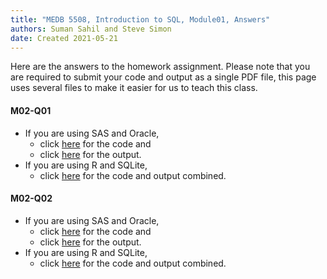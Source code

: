 ```yaml
---
title: "MEDB 5508, Introduction to SQL, Module01, Answers"
authors: Suman Sahil and Steve Simon
date: Created 2021-05-21
---
```


Here are the answers to the homework assignment. Please note that you are required to submit your code and output as a single PDF file, this page uses several files to make it easier for us to teach this class.

#### M02-Q01

+ If you are using SAS and Oracle,
  + click [here][m02q01a] for the code and
  + click [here][m02q01b] for the output.
+ If you are using R and SQLite,
  + click [here][m02q01c] for the code and output combined.

#### M02-Q02

+ If you are using SAS and Oracle,
  + click [here][m02q02a] for the code and
  + click [here][m02q02b] for the output.
+ If you are using R and SQLite,
  + click [here][m02q02c] for the code and output combined.

[m02q01a]: https://github.com/pmean/introduction-to-sql/blob/master/src/m02-q01-simon-sas-oracle.sas
[m02q02a]: https://github.com/pmean/introduction-to-sql/blob/master/src/m02-q02-simon-sas-oracle.sas
[m02q01b]: https://github.com/pmean/introduction-to-sql/blob/master/results/m02-q01-simon-sas-oracle.pdf
[m02q02b]: https://github.com/pmean/introduction-to-sql/blob/master/results/m02-q02-simon-sas-oracle.pdf
[m02q01c]: https://github.com/pmean/introduction-to-sql/blob/master/results/m02-q01-simon-r-sqlite.pdf
[m02q02c]: https://github.com/pmean/introduction-to-sql/blob/master/results/m02-q02-simon-r-sqlite.pdf
